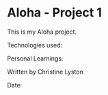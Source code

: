# Aloha - Project 1

This is my Aloha project.

Technologies used:

Personal Learnings:

Written by Christine Lyston

Date: